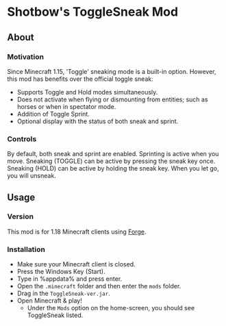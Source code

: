 # Shotbow's ToggleSneak Mod

## About
### Motivation
Since Minecraft 1.15, 'Toggle' sneaking mode is a built-in option. However, this mod has benefits over the official toggle sneak:
- Supports Toggle and Hold modes simultaneously.
- Does not activate when flying or dismounting from entities; such as horses or when in spectator mode.
- Addition of Toggle Sprint.
- Optional display with the status of both sneak and sprint.

### Controls
By default, both sneak and sprint are enabled.
Sprinting is active when you move.
Sneaking (TOGGLE) can be active by pressing the sneak key once.
Sneaking (HOLD) can be active by holding the sneak key. When you let go, you will unsneak.

## Usage
### Version
This mod is for 1.18 Minecraft clients using <a href="https://files.minecraftforge.net/net/minecraftforge/forge/">Forge</a>.

### Installation
- Make sure your Minecraft client is closed.
- Press the Windows Key (Start).
- Type in %appdata% and press enter.
- Open the `.minecraft` folder and then enter the `mods` folder.
- Drag in the `ToggleSneak-ver.jar`.
- Open Minecraft & play!
  - Under the `Mods` option on the home-screen, you should see ToggleSneak listed.

